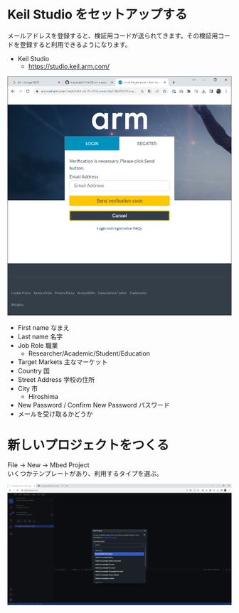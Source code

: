 # Keil Studio をセットアップする

メールアドレスを登録すると、検証用コードが送られてきます。その検証用コードを登録すると利用できるようになります。

- Keil Studio
  - https://studio.keil.arm.com/

<center>
<img src="./images/setup1.png">
</center>

- First name なまえ
- Last name 名字
- Job Role 職業
  - Researcher/Academic/Student/Education
- Target Markets 主なマーケット
- Country 国
- Street Address 学校の住所
- City 市
  - Hiroshima
- New Password / Confirm New Password パスワード
- メールを受け取るかどうか

# 新しいプロジェクトをつくる

File -> New -> Mbed Project  
いくつかテンプレートがあり、利用するタイプを選ぶ。

<center>
<img src="./images/setup3.png">
</center>
